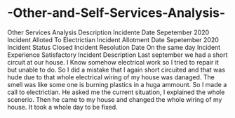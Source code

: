# -Other-and-Self-Services-Analysis-
Other Services Analysis	Description
Incidente Date	Sepetember 2020
Incident Alloted To	Electrictian
Incident Allotment Date	Sepetember 2020
Incident Status	Closed
Incident Resolution Date	On the same day
Incident Experience	Satisfactory
Incident Description	Last september we had a short circuit at our house. I Know somehow electrical work so I tried to repair it but unable to do. So I did a mistake that I again short circuited and that was hude due to that whole electrical wiring of my house was danaged. The smell was like some one is burning plastics in a huga ammount. So I made a call to electrictian. He asked me the current situation, I explained the whole scenerio. Then he came to my house and changed the whole wiring of my house. It took a whole day to be fixed.
